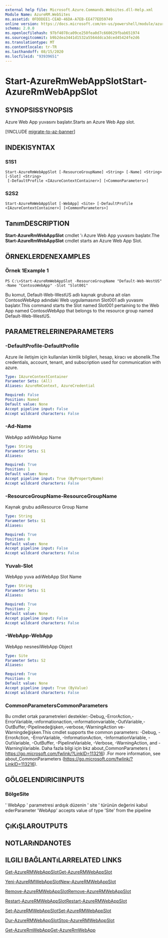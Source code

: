 ```yaml
---
external help file: Microsoft.Azure.Commands.Websites.dll-Help.xml
Module Name: AzureRM.WebSites
ms.assetid: 0FDDDEE1-CEAD-46DA-A7EB-EE477ED59749
online version: https://docs.microsoft.com/en-us/powershell/module/azurerm.websites/start-azurermwebappslot
schema: 2.0.0
ms.openlocfilehash: 97bf4078ca09ce250fea0d7c660629fbab651974
ms.sourcegitcommit: b9b2dea3441d1532a5564ddca3dced45424fe2d6
ms.translationtype: MT
ms.contentlocale: tr-TR
ms.lasthandoff: 08/15/2020
ms.locfileid: "93939651"
---
```

# <span data-ttu-id="b3f50-101">Start-AzureRmWebAppSlot</span><span class="sxs-lookup"><span data-stu-id="b3f50-101">Start-AzureRmWebAppSlot</span></span>

## <span data-ttu-id="b3f50-102">SYNOPSIS</span><span class="sxs-lookup"><span data-stu-id="b3f50-102">SYNOPSIS</span></span>
<span data-ttu-id="b3f50-103">Azure Web App yuvasını başlatır.</span><span class="sxs-lookup"><span data-stu-id="b3f50-103">Starts an Azure Web App slot.</span></span>

[!INCLUDE [migrate-to-az-banner](../../includes/migrate-to-az-banner.md)]

## <span data-ttu-id="b3f50-104">INDEKI</span><span class="sxs-lookup"><span data-stu-id="b3f50-104">SYNTAX</span></span>

### <span data-ttu-id="b3f50-105">S1</span><span class="sxs-lookup"><span data-stu-id="b3f50-105">S1</span></span>
```
Start-AzureRmWebAppSlot [-ResourceGroupName] <String> [-Name] <String> [-Slot] <String>
 [-DefaultProfile <IAzureContextContainer>] [<CommonParameters>]
```

### <span data-ttu-id="b3f50-106">S2</span><span class="sxs-lookup"><span data-stu-id="b3f50-106">S2</span></span>
```
Start-AzureRmWebAppSlot [-WebApp] <Site> [-DefaultProfile <IAzureContextContainer>] [<CommonParameters>]
```

## <span data-ttu-id="b3f50-107">Tanım</span><span class="sxs-lookup"><span data-stu-id="b3f50-107">DESCRIPTION</span></span>
<span data-ttu-id="b3f50-108">**Start-AzureRmWebAppSlot** cmdlet 'ı Azure Web App yuvasını başlatır.</span><span class="sxs-lookup"><span data-stu-id="b3f50-108">The **Start-AzureRmWebAppSlot** cmdlet starts an Azure Web App Slot.</span></span>

## <span data-ttu-id="b3f50-109">ÖRNEKLERDEN</span><span class="sxs-lookup"><span data-stu-id="b3f50-109">EXAMPLES</span></span>

### <span data-ttu-id="b3f50-110">Örnek 1</span><span class="sxs-lookup"><span data-stu-id="b3f50-110">Example 1</span></span>
```
PS C:\>Start-AzureRmWebAppSlot -ResourceGroupName "Default-Web-WestUS" -Name "ContosoWebApp" -Slot "Slot001"
```

<span data-ttu-id="b3f50-111">Bu komut, Default-Web-WestUS adlı kaynak grubuna ait olan ContosoWebApp adındaki Web uygulamasının Slot001 adlı yuvasını başlatır.</span><span class="sxs-lookup"><span data-stu-id="b3f50-111">This command starts the Slot named Slot001 pertaining to the Web App named ContosoWebApp that belongs to the resource group named Default-Web-WestUS.</span></span>

## <span data-ttu-id="b3f50-112">PARAMETRELERINE</span><span class="sxs-lookup"><span data-stu-id="b3f50-112">PARAMETERS</span></span>

### <span data-ttu-id="b3f50-113">-DefaultProfile</span><span class="sxs-lookup"><span data-stu-id="b3f50-113">-DefaultProfile</span></span>
<span data-ttu-id="b3f50-114">Azure ile iletişim için kullanılan kimlik bilgileri, hesap, kiracı ve abonelik.</span><span class="sxs-lookup"><span data-stu-id="b3f50-114">The credentials, account, tenant, and subscription used for communication with azure.</span></span>

```yaml
Type: IAzureContextContainer
Parameter Sets: (All)
Aliases: AzureRmContext, AzureCredential

Required: False
Position: Named
Default value: None
Accept pipeline input: False
Accept wildcard characters: False
```

### <span data-ttu-id="b3f50-115">-Ad</span><span class="sxs-lookup"><span data-stu-id="b3f50-115">-Name</span></span>
<span data-ttu-id="b3f50-116">WebApp adı</span><span class="sxs-lookup"><span data-stu-id="b3f50-116">WebApp Name</span></span>

```yaml
Type: String
Parameter Sets: S1
Aliases: 

Required: True
Position: 1
Default value: None
Accept pipeline input: True (ByPropertyName)
Accept wildcard characters: False
```

### <span data-ttu-id="b3f50-117">-ResourceGroupName</span><span class="sxs-lookup"><span data-stu-id="b3f50-117">-ResourceGroupName</span></span>
<span data-ttu-id="b3f50-118">Kaynak grubu adı</span><span class="sxs-lookup"><span data-stu-id="b3f50-118">Resource Group Name</span></span>

```yaml
Type: String
Parameter Sets: S1
Aliases: 

Required: True
Position: 0
Default value: None
Accept pipeline input: False
Accept wildcard characters: False
```

### <span data-ttu-id="b3f50-119">Yuvalı</span><span class="sxs-lookup"><span data-stu-id="b3f50-119">-Slot</span></span>
<span data-ttu-id="b3f50-120">WebApp yuva adı</span><span class="sxs-lookup"><span data-stu-id="b3f50-120">WebApp Slot Name</span></span>

```yaml
Type: String
Parameter Sets: S1
Aliases: 

Required: True
Position: 2
Default value: None
Accept pipeline input: False
Accept wildcard characters: False
```

### <span data-ttu-id="b3f50-121">-WebApp</span><span class="sxs-lookup"><span data-stu-id="b3f50-121">-WebApp</span></span>
<span data-ttu-id="b3f50-122">WebApp nesnesi</span><span class="sxs-lookup"><span data-stu-id="b3f50-122">WebApp Object</span></span>

```yaml
Type: Site
Parameter Sets: S2
Aliases: 

Required: True
Position: 0
Default value: None
Accept pipeline input: True (ByValue)
Accept wildcard characters: False
```

### <span data-ttu-id="b3f50-123">CommonParameters</span><span class="sxs-lookup"><span data-stu-id="b3f50-123">CommonParameters</span></span>
<span data-ttu-id="b3f50-124">Bu cmdlet ortak parametreleri destekler:-Debug,-ErrorAction,-ErrorVariable,-ınformationaction,-ınformationvariable,-OutVariable,-OutBuffer,-Pipelinedeğişken,-verbose,-WarningAction ve-Warningdeğişken.</span><span class="sxs-lookup"><span data-stu-id="b3f50-124">This cmdlet supports the common parameters: -Debug, -ErrorAction, -ErrorVariable, -InformationAction, -InformationVariable, -OutVariable, -OutBuffer, -PipelineVariable, -Verbose, -WarningAction, and -WarningVariable.</span></span> <span data-ttu-id="b3f50-125">Daha fazla bilgi için bkz about_CommonParameters ( https://go.microsoft.com/fwlink/?LinkID=113216) .</span><span class="sxs-lookup"><span data-stu-id="b3f50-125">For more information, see about_CommonParameters (https://go.microsoft.com/fwlink/?LinkID=113216).</span></span>

## <span data-ttu-id="b3f50-126">GÖLGELENDIRICI</span><span class="sxs-lookup"><span data-stu-id="b3f50-126">INPUTS</span></span>

### <span data-ttu-id="b3f50-127">Bölge</span><span class="sxs-lookup"><span data-stu-id="b3f50-127">Site</span></span>
<span data-ttu-id="b3f50-128">' WebApp ' parametresi ardışık düzenin ' site ' türünün değerini kabul eder</span><span class="sxs-lookup"><span data-stu-id="b3f50-128">Parameter 'WebApp' accepts value of type 'Site' from the pipeline</span></span>

## <span data-ttu-id="b3f50-129">ÇıKıŞLAR</span><span class="sxs-lookup"><span data-stu-id="b3f50-129">OUTPUTS</span></span>

## <span data-ttu-id="b3f50-130">NOTLARıNDA</span><span class="sxs-lookup"><span data-stu-id="b3f50-130">NOTES</span></span>

## <span data-ttu-id="b3f50-131">ILGILI BAĞLANTıLAR</span><span class="sxs-lookup"><span data-stu-id="b3f50-131">RELATED LINKS</span></span>

[<span data-ttu-id="b3f50-132">Get-AzureRMWebAppSlot</span><span class="sxs-lookup"><span data-stu-id="b3f50-132">Get-AzureRMWebAppSlot</span></span>](./Get-AzureRMWebAppSlot.md)

[<span data-ttu-id="b3f50-133">Yeni-AzureRMWebAppSlot</span><span class="sxs-lookup"><span data-stu-id="b3f50-133">New-AzureRMWebAppSlot</span></span>](./New-AzureRMWebAppSlot.md)

[<span data-ttu-id="b3f50-134">Remove-AzureRMWebAppSlot</span><span class="sxs-lookup"><span data-stu-id="b3f50-134">Remove-AzureRMWebAppSlot</span></span>](./Remove-AzureRMWebAppSlot.md)

[<span data-ttu-id="b3f50-135">Restart-AzureRMWebAppSlot</span><span class="sxs-lookup"><span data-stu-id="b3f50-135">Restart-AzureRMWebAppSlot</span></span>](./Restart-AzureRMWebAppSlot.md)

[<span data-ttu-id="b3f50-136">Set-AzureRMWebAppSlot</span><span class="sxs-lookup"><span data-stu-id="b3f50-136">Set-AzureRMWebAppSlot</span></span>](./Set-AzureRMWebAppSlot.md)

[<span data-ttu-id="b3f50-137">Dur-AzureRMWebAppSlot</span><span class="sxs-lookup"><span data-stu-id="b3f50-137">Stop-AzureRMWebAppSlot</span></span>](./Stop-AzureRMWebAppSlot.md)

[<span data-ttu-id="b3f50-138">Get-AzureRmWebApp</span><span class="sxs-lookup"><span data-stu-id="b3f50-138">Get-AzureRmWebApp</span></span>](./Get-AzureRmWebApp.md)
